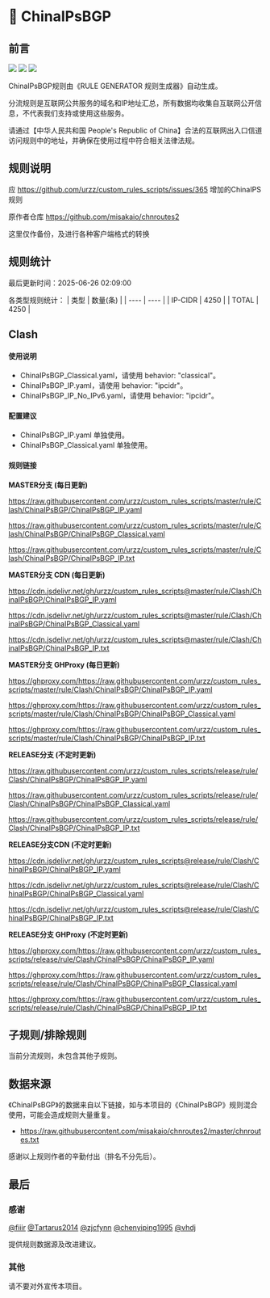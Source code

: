 # 🧸 ChinaIPsBGP

## 前言

![](https://shields.io/badge/-移除重复规则-ff69b4) ![](https://shields.io/badge/-DOMAIN--SUFFIX间合并-critical) ![](https://shields.io/badge/-DOMAIN--SUFFIX与DOMAIN--KEYWORD合并-blue) 

ChinaIPsBGP规则由《RULE GENERATOR 规则生成器》自动生成。

分流规则是互联网公共服务的域名和IP地址汇总，所有数据均收集自互联网公开信息，不代表我们支持或使用这些服务。

请通过【中华人民共和国 People's Republic of China】合法的互联网出入口信道访问规则中的地址，并确保在使用过程中符合相关法律法规。

## 规则说明
应 https://github.com/urzz/custom_rules_scripts/issues/365 增加的ChinaIPS规则

原作者仓库 https://github.com/misakaio/chnroutes2

这里仅作备份，及进行各种客户端格式的转换

## 规则统计

最后更新时间：2025-06-26 02:09:00

各类型规则统计：
| 类型 | 数量(条)  | 
| ---- | ----  |
| IP-CIDR | 4250  | 
| TOTAL | 4250  | 


## Clash 

#### 使用说明
- ChinaIPsBGP_Classical.yaml，请使用 behavior: "classical"。
- ChinaIPsBGP_IP.yaml，请使用 behavior: "ipcidr"。
- ChinaIPsBGP_IP_No_IPv6.yaml，请使用 behavior: "ipcidr"。

#### 配置建议
- ChinaIPsBGP_IP.yaml 单独使用。
- ChinaIPsBGP_Classical.yaml 单独使用。

#### 规则链接
**MASTER分支 (每日更新)**

https://raw.githubusercontent.com/urzz/custom_rules_scripts/master/rule/Clash/ChinaIPsBGP/ChinaIPsBGP_IP.yaml

https://raw.githubusercontent.com/urzz/custom_rules_scripts/master/rule/Clash/ChinaIPsBGP/ChinaIPsBGP_Classical.yaml

https://raw.githubusercontent.com/urzz/custom_rules_scripts/master/rule/Clash/ChinaIPsBGP/ChinaIPsBGP_IP.txt

**MASTER分支 CDN (每日更新)**

https://cdn.jsdelivr.net/gh/urzz/custom_rules_scripts@master/rule/Clash/ChinaIPsBGP/ChinaIPsBGP_IP.yaml

https://cdn.jsdelivr.net/gh/urzz/custom_rules_scripts@master/rule/Clash/ChinaIPsBGP/ChinaIPsBGP_Classical.yaml

https://cdn.jsdelivr.net/gh/urzz/custom_rules_scripts@master/rule/Clash/ChinaIPsBGP/ChinaIPsBGP_IP.txt

**MASTER分支 GHProxy (每日更新)**

https://ghproxy.com/https://raw.githubusercontent.com/urzz/custom_rules_scripts/master/rule/Clash/ChinaIPsBGP/ChinaIPsBGP_IP.yaml

https://ghproxy.com/https://raw.githubusercontent.com/urzz/custom_rules_scripts/master/rule/Clash/ChinaIPsBGP/ChinaIPsBGP_Classical.yaml

https://ghproxy.com/https://raw.githubusercontent.com/urzz/custom_rules_scripts/master/rule/Clash/ChinaIPsBGP/ChinaIPsBGP_IP.txt

**RELEASE分支 (不定时更新)**

https://raw.githubusercontent.com/urzz/custom_rules_scripts/release/rule/Clash/ChinaIPsBGP/ChinaIPsBGP_IP.yaml

https://raw.githubusercontent.com/urzz/custom_rules_scripts/release/rule/Clash/ChinaIPsBGP/ChinaIPsBGP_Classical.yaml

https://raw.githubusercontent.com/urzz/custom_rules_scripts/release/rule/Clash/ChinaIPsBGP/ChinaIPsBGP_IP.txt

**RELEASE分支CDN (不定时更新)**

https://cdn.jsdelivr.net/gh/urzz/custom_rules_scripts@release/rule/Clash/ChinaIPsBGP/ChinaIPsBGP_IP.yaml

https://cdn.jsdelivr.net/gh/urzz/custom_rules_scripts@release/rule/Clash/ChinaIPsBGP/ChinaIPsBGP_Classical.yaml

https://cdn.jsdelivr.net/gh/urzz/custom_rules_scripts@release/rule/Clash/ChinaIPsBGP/ChinaIPsBGP_IP.txt

**RELEASE分支 GHProxy (不定时更新)**

https://ghproxy.com/https://raw.githubusercontent.com/urzz/custom_rules_scripts/release/rule/Clash/ChinaIPsBGP/ChinaIPsBGP_IP.yaml

https://ghproxy.com/https://raw.githubusercontent.com/urzz/custom_rules_scripts/release/rule/Clash/ChinaIPsBGP/ChinaIPsBGP_Classical.yaml

https://ghproxy.com/https://raw.githubusercontent.com/urzz/custom_rules_scripts/release/rule/Clash/ChinaIPsBGP/ChinaIPsBGP_IP.txt

## 子规则/排除规则


当前分流规则，未包含其他子规则。

## 数据来源

《ChinaIPsBGP》的数据来自以下链接，如与本项目的《ChinaIPsBGP》规则混合使用，可能会造成规则大量重复。

- https://raw.githubusercontent.com/misakaio/chnroutes2/master/chnroutes.txt


感谢以上规则作者的辛勤付出（排名不分先后）。

## 最后

### 感谢

[@fiiir](https://github.com/fiiir) [@Tartarus2014](https://github.com/Tartarus2014) [@zjcfynn](https://github.com/zjcfynn) [@chenyiping1995](https://github.com/chenyiping1995) [@vhdj](https://github.com/vhdj)

提供规则数据源及改进建议。

### 其他

请不要对外宣传本项目。